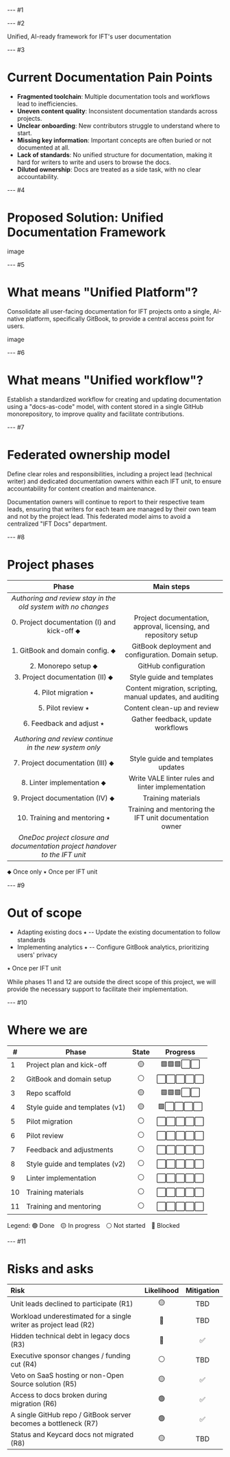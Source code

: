 --- #1


--- #2

Unified, AI-ready framework for IFT's user documentation

--- #3

# Current Documentation Pain Points

- **Fragmented toolchain**: Multiple documentation tools and workflows lead to inefficiencies.
- **Uneven content quality**: Inconsistent documentation standards across projects.
- **Unclear onboarding**: New contributors struggle to understand where to start.
- **Missing key information**: Important concepts are often buried or not documented at all.
- **Lack of standards**: No unified structure for documentation, making it hard for writers to write and users to browse the docs.
- **Diluted ownership**: Docs are treated as a side task, with no clear accountability.

--- #4

# Proposed Solution: Unified Documentation Framework

image

--- #5

# What means "Unified Platform"?

Consolidate all user-facing documentation for IFT projects onto a single, AI-native platform, specifically GitBook, to provide a central access point for users.

image

--- #6

# What means "Unified workflow"?

Establish a standardized workflow for creating and updating documentation using a "docs-as-code" model, with content stored in a single GitHub monorepository, to improve quality and facilitate contributions.

--- #7

# Federated ownership model

Define clear roles and responsibilities, including a project lead (technical writer) and dedicated documentation owners within each IFT unit, to ensure accountability for content creation and maintenance.

Documentation owners will continue to report to their respective team leads, ensuring that writers for each team are managed by their own team and not by the project lead. This federated model aims to avoid a centralized "IFT Docs" department.

--- #8

# Project phases

| Phase                                                                       | Main steps                                                       |
| :-------------------------------------------------------------------------: | :--------------------------------------------------------------: |
| *Authoring and review stay in the old system with no changes*               |                                                                  |
| 0\. Project documentation (I) and kick-off ⬥                                | Project documentation, approval, licensing, and repository setup |
| 1\. GitBook and domain config. ⬥                                            | GitBook deployment and configuration. Domain setup.              |
| 2\. Monorepo setup ⬥                                                        | GitHub configuration                                             |
| 3\. Project documentation (II) ⬥                                            | Style guide and templates                                        |
| 4\. Pilot migration ⭑                                                       | Content migration, scripting, manual updates, and auditing       |
| 5\. Pilot review ⭑                                                          | Content clean-up and review                                      |
| 6\. Feedback and adjust ⭑                                                   | Gather feedback, update workflows                                |
| *Authoring and review continue in the new system only*                      |                                                                  |
| 7\. Project documentation (III) ⬥                                           | Style guide and templates updates                                |
| 8\. Linter implementation ⬥                                                 | Write VALE linter rules and linter implementation                |
| 9\. Project documentation (IV) ⬥                                            | Training materials                                               |
| 10\. Training and mentoring ⭑                                               | Training and mentoring the IFT unit documentation owner          |
| *OneDoc project closure and documentation project handover to the IFT unit* |                                                                  |

⬥ Once only
⭑ Once per IFT unit

--- #9

# Out of scope

- Adapting existing docs ⭑ -- Update the existing documentation to follow standards
- Implementing analytics ⭑ -- Configure GitBook analytics, prioritizing users' privacy

⭑ Once per IFT unit

While phases 11 and 12 are outside the direct scope of this project, we will provide the necessary support to facilitate their implementation.

--- #10

# Where we are

| #  | Phase                              | State | Progress |
|----|------------------------------------|:-----:|:--------:|
| 1  | Project plan and kick-off          | 🟡    | 🟩🟩🟩⬜⬜ |
| 2  | GitBook and domain setup           | ⚪    | ⬜⬜⬜⬜⬜ |
| 3  | Repo scaffold                      | 🟡    | 🟩🟩🟩⬜⬜ |
| 4  | Style guide and templates (v1)     | 🟡    | 🟩⬜⬜⬜⬜ |
| 5  | Pilot migration                    | ⚪    | ⬜⬜⬜⬜⬜ |
| 6  | Pilot review                       | ⚪    | ⬜⬜⬜⬜⬜ |
| 7  | Feedback and adjustments           | ⚪    | ⬜⬜⬜⬜⬜ |
| 8  | Style guide and templates (v2)     | ⚪    | ⬜⬜⬜⬜⬜ |
| 9  | Linter implementation              | ⚪    | ⬜⬜⬜⬜⬜ |
| 10 | Training materials                 | ⚪    | ⬜⬜⬜⬜⬜ |
| 11 | Training and mentoring             | ⚪    | ⬜⬜⬜⬜⬜ |

Legend: 🟢 Done 🟡 In progress ⚪ Not started 🔴 Blocked

--- #11

# Risks and asks

| Risk                                                             | Likelihood | Mitigation |
| :--------------------------------------------------------------- | :--------: | :--------: |
| Unit leads declined to participate (R1)                          | 🟡          | TBD        |
| Workload underestimated for a single writer as project lead (R2) | 🔴          | TBD        |
| Hidden technical debt in legacy docs (R3)                        | 🔴          | ✅          |
| Executive sponsor changes / funding cut (R4)                     | ⚪          | TBD        |
| Veto on SaaS hosting or non-Open Source solution (R5)            | 🟡          | ✅          |
| Access to docs broken during migration (R6)                      | 🟢          | ✅          |
| A single GitHub repo / GitBook server becomes a bottleneck (R7)  | 🟢          | ✅          |
| Status and Keycard docs not migrated (R8)                        | 🟡          | TBD        |
